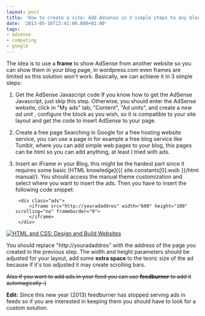 ```yaml
---
layout: post
title: 'How to create a site: Add Adsense in 3 simple steps to any blog or page that allows frames'
date: '2013-05-16T13:41:00.000+01:00'
tags:
- adsense
- computing
- google
---
```



The idea is to use a **frame** to show AdSense from another website so you can show them in your blog page, in wordpress.com even frames are limited so this solution won't work. Basically, we can achieve it in 3 simple steps:

1. Get the AdSense Javascript code If you know how to get the AdSense Javascript, just skip this step. Otherwise, you should enter the AdSense website, click in "My ads" tab, "Content", "Ad units", and create a *new ad unit* , configure the block as you wish, so it is compatible to your site layout and get the code to insert AdSense to your page.

2. Create a free page Searching in Google for a free hosting website service, you can use a page in for example a free blog service like Tumblr, where you can add simple web pages to your blog, this pages can be html so you can add anything, at least I tried with ads.

3. Insert an iFrame in your Blog, this might be the hardest part since it requires some basic [HTML knowledge]({{ site.constants[0].wsib }}/html manual/). You should access the manual theme customization and select where you want to insert the ads. Then you have to insert the following code snippet:

        <div class="ads">
            <iframe src="http://youradaddres" width="600" height="100" scrolling="no" frameborder="0">
            </iframe>
        </div>

[![HTML and CSS: Design and Build Websites](https://m.media-amazon.com/images/I/41WznOEKmAL._SL160_.jpg)](<https://www.amazon.com/dp/1118008189?tag={{ site.constants[0].amazon_com }}&linkCode=ogi&th=1&psc=1>)

You should replace "http://youradaddres" with the address of the page you created in the previous step. The width and height parameters should be adjusted for your layout, add some **extra space** to the teoric size of the ad because if it's too adjusted it may create scrolling bars.

~~Also if you want to add ads in your feed you can use **feedburner** to add it automagically :)~~

**Edit:** Since this new year (2013) feedburner has stopped serving ads in feeds so if you are interested in keeping them you should have to look for a custom solution.
